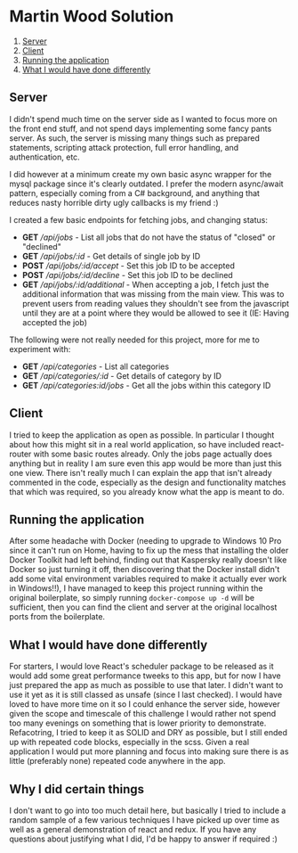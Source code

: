 # Martin Wood Solution

1. [Server](#server)
2. [Client](#client)
3. [Running the application](#running-the-application)
4. [What I would have done differently](#what-i-would-have-done-differently)

## Server
I didn't spend much time on the server side as I wanted to focus more on the front end stuff, and not spend days implementing some fancy pants server. 
As such, the server is missing many things such as prepared statements, scripting attack protection, full error handling, and authentication, etc. 

I did however at a minimum create my own basic async wrapper for the mysql package since it's clearly outdated. I prefer the modern async/await pattern, especially coming from a C# background, and anything that reduces nasty horrible dirty ugly callbacks is my friend :)

I created a few basic endpoints for fetching jobs, and changing status:
- **GET** */api/jobs* - List all jobs that do not have the status of "closed" or "declined"
- **GET** */api/jobs/:id* - Get details of single job by ID
- **POST** */api/jobs/:id/accept* - Set this job ID to be accepted
- **POST** */api/jobs/:id/decline* - Set this job ID to be declined
- **GET** */api/jobs/:id/additional* - When accepting a job, I fetch just the additional information that was missing from the main view. This was to prevent users from reading values they shouldn't see from the javascript until they are at a point where they would be allowed to see it (IE: Having accepted the job)

The following were not really needed for this project, more for me to experiment with:
- **GET** */api/categories* - List all categories
- **GET** */api/categories/:id* - Get details of category by ID
- **GET** */api/categories:id/jobs* - Get all the jobs within this category ID

## Client
I tried to keep the application as open as possible. In particular I thought about how this might sit in a real world application, so have included react-router with some basic routes already. Only the jobs page actually does anything but in reality I am sure even this app would be more than just this one view. 
There isn't really much I can explain the app that isn't already commented in the code, especially as the design and functionality matches that which was required, so you already know what the app is meant to do. 

## Running the application
After some headache with Docker (needing to upgrade to Windows 10 Pro since it can't run on Home, having to fix up the mess that installing the older Docker Toolkit had left behind, finding out that Kaspersky really doesn't like Docker so just turning it off, then discovering that the Docker install didn't add some vital environment variables required to make it actually ever work in Windows!!), I have managed to keep this project running within the original boilerplate, so simply running `docker-compose up -d` will be sufficient, then you can find the client and server at the original localhost ports from the boilerplate.

## What I would have done differently
For starters, I would love React's scheduler package to be released as it would add some great performance tweeks to this app, but for now I have just prepared the app as much as possible to use that later. I didn't want to use it yet as it is still classed as unsafe (since I last checked). 
I would have loved to have more time on it so I could enhance the server side, however given the scope and timescale of this challenge I would rather not spend too many evenings on something that is lower priority to demonstrate. 
Refacotring, I tried to keep it as SOLID and DRY as possible, but I still ended up with repeated code blocks, especially in the scss. Given a real application I would put more planning and focus into making sure there is as little (preferably none) repeated code anywhere in the app. 

## Why I did certain things
I don't want to go into too much detail here, but basically I tried to include a random sample of a few various techniques I have picked up over time as well as a general demonstration of react and redux. If you have any questions about justifying what I did, I'd be happy to answer if required :)